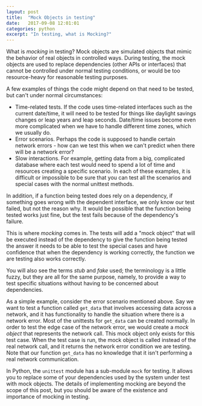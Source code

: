 ```yaml
---
layout: post
title:  "Mock Objects in testing"
date:   2017-09-08 12:01:01
categories: python
excerpt: "In testing, what is Mocking?"
---
```


What is *mocking* in testing? Mock objects are simulated objects that mimic the behavior of real objects in controlled ways. During testing, the mock objects are used to replace dependencies (other APIs or interfaces) that cannot be controlled under normal testing conditions, or would be too resource-heavy for reasonable testing purposes.

A few examples of things the code might depend on that need to be tested, but can't under normal circumstances:
-   Time-related tests. If the code uses time-related interfaces such as the current date/time, it will need to be tested for things like daylight savings changes or leap years and leap seconds. Date/time issues become even more complicated when we have to handle different time zones, which we usually do.
-   Error scenarios. Perhaps the code is supposed to handle certain network errors - how can we test this when we can't predict when there will be a network error?
-   Slow interactions. For example, getting data from a big, complicated database where each test would need to spend a lot of time and resources creating a specific scenario.
In each of these examples, it is difficult or impossible to be sure that you can test all the scenarios and special cases with the normal unittest methods.

In addition, if a function being tested does rely on a dependency, if something goes wrong with the dependent interface, we only know our test failed, but not the reason why. It would be possible that the function being tested works just fine, but the test fails because of the dependency's failure.

This is where *mocking* comes in. The tests will add a "mock object" that will be executed instead of the dependency to give the function being tested the answer it needs to be able to test the special cases and have confidence that when the dependency is working correctly, the function we are testing also works correctly.

You will also see the terms *stub* and *fake* used; the terminology is a little fuzzy, but they are all for the same purpose, namely, to provide a way to test specific situations without having to be concerned about dependencies.

As a simple example, consider the error scenario mentioned above. Say we want to test a function called `get_data` that involves accessing data across a network, and it has functionality to handle the situation where there is a network error. Most of the unittests for `get_data` can be created normally. In order to test the edge case of the network error, we would create a *mock object* that represents the network call. This mock object only exists for this test case. When the test case is run, the mock object is called instead of the real network call, and it returns the network error condition we are testing. Note that our function `get_data` has no knowledge that it isn't performing a real network communication.

In Python, the `unittest` module has a sub-module `mock` for testing. It allows you to replace some of your dependencies used by the system under test with mock objects.  The details of implementing mocking are beyond the scope of this post, but you should be aware of the existence and importance of mocking in testing.
